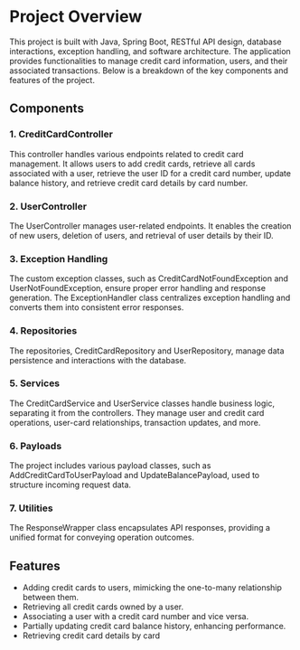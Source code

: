 # Project Overview

This project is built with Java, Spring Boot, RESTful API design, database interactions, exception handling, and software architecture. The application provides functionalities to manage credit card information, users, and their associated transactions. Below is a breakdown of the key components and features of the project.

## Components

### 1. CreditCardController

This controller handles various endpoints related to credit card management. It allows users to add credit cards, retrieve all cards associated with a user, retrieve the user ID for a credit card number, update balance history, and retrieve credit card details by card number.

### 2. UserController

The UserController manages user-related endpoints. It enables the creation of new users, deletion of users, and retrieval of user details by their ID.

### 3. Exception Handling

The custom exception classes, such as CreditCardNotFoundException and UserNotFoundException, ensure proper error handling and response generation. The ExceptionHandler class centralizes exception handling and converts them into consistent error responses.

### 4. Repositories

The repositories, CreditCardRepository and UserRepository, manage data persistence and interactions with the database.

### 5. Services

The CreditCardService and UserService classes handle business logic, separating it from the controllers. They manage user and credit card operations, user-card relationships, transaction updates, and more.

### 6. Payloads

The project includes various payload classes, such as AddCreditCardToUserPayload and UpdateBalancePayload, used to structure incoming request data.

### 7. Utilities

The ResponseWrapper class encapsulates API responses, providing a unified format for conveying operation outcomes.

## Features

- Adding credit cards to users, mimicking the one-to-many relationship between them.
- Retrieving all credit cards owned by a user.
- Associating a user with a credit card number and vice versa.
- Partially updating credit card balance history, enhancing performance.
- Retrieving credit card details by card
